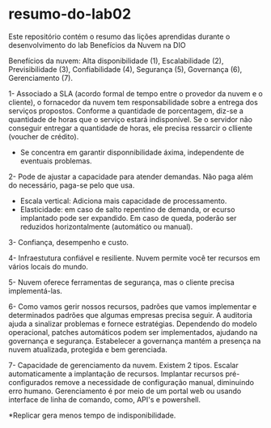 # resumo-do-lab02

Este repositório contém o resumo das lições aprendidas durante o desenvolvimento do lab Benefícios da Nuvem na DIO

Benefícios da nuvem: Alta disponibilidade (1), Escalabilidade (2), Previsibilidade (3), Confiabilidade (4), Segurança (5), Governança (6), Gerenciamento (7).

1- Associado a SLA (acordo formal de tempo entre o provedor da nuvem e o cliente), o fornacedor da nuvem tem responsabilidade sobre a entrega dos serviços propostos. Conforme a quantidade de porcentagem, diz-se a quantidade de horas que o serviço estará indisponível. Se o servidor não conseguir entregar a quantidade de horas, ele precisa ressarcir o clliente (voucher de crédito).
* Se concentra em garantir disponnibilidade áxima, independente de eventuais problemas.

2- Pode de ajustar a capacidade para atender demandas. Não paga além do necessário, paga-se pelo que usa.
* Escala vertical: Adiciona mais capacidade de processamento.
* Elasticidade: em caso de salto repentino de demanda, or ecurso implantado pode ser expandido. Em caso de queda, poderão ser reduzidos horizontalmente (automático ou manual).

3- Confiança, desempenho e custo.

4- Infraestutura confiável e resiliente. Nuvem permite você ter recursos em vários locais do mundo.

5- Nuvem oferece ferramentas de segurança, mas o cliente precisa implementá-las.

6- Como vamos gerir nossos recursos, padrões que vamos implementar e determinados padrões que algumas empresas precisa seguir. A auditoria ajuda a sinalizar problemas e fornece estratégias. Dependendo do modelo operacional, patches automáticos podem ser implementados, ajudando na governança e segurança. Estabelecer a governança mantém a presença na nuvem atualizada, protegida e bem gerenciada.

7- Capacidade de gerenciamento da nuvem. Existem 2 tipos. Escalar automaticamente a implantação de recursos. Implantar recursos pré-configurados remove a necessidade de configuração manual, diminuindo erro humano. Gerenciamento é por meio de um portal web ou usando interface de linha de comando, como, API's e powershell.

*Replicar gera menos tempo de indisponibilidade.
